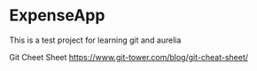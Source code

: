 # ExpenseApp

<p>This is a test project for learning git and aurelia</p>

Git Cheet Sheet
https://www.git-tower.com/blog/git-cheat-sheet/